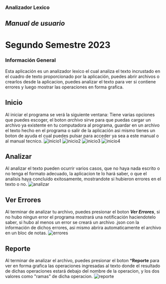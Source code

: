 ### **Analizador Lexico**
## *Manual de usuario*
# **Segundo Semestre 2023**
### **Información General**
Esta aplicación es un analizador lexico el cual analiza el texto incrustado en el cuadro de texto proporcionado por la aplicación, puedes abrir archivos o crearlos desde la aplicacion, puedes analizar el texto para ver si contiene errores y luego mostrar las operaciones en forma grafica.
## **Inicio**
Al iniciar el programa se verá la siguiente ventana:
Tiene varias opciones que puedes escoger, el boton *archivo* sirve para que puedas cargar un archivo ya existente en tu computadora al programa, guardar en un archivo el texto hecho en el programa o salir de la aplicación asi mismo tienes un boton de ayuda el cual puedes pulsar para acceder ya sea a este manual o al manual tecnico.
![inicio1](https://i.ibb.co/Ssb1b5R/inicio.png)
![inicio2](https://i.ibb.co/7Qd53Mm/inicio2.png)
![inicio3](https://i.ibb.co/6JvyP3h/inicio3.png)
![inicio4](https://i.ibb.co/n7B9nmt/inicio4.png)
## **Analizar**
Al analizar el texto pueden ocurrir varios casos, que no haya nada escrito o no tenga el formato adecuado, la aplicacion te lo hará saber, o que el analisis haya concluido exitosamente, mostrandote si hubieron errores en el texto o no.
![analizar](https://i.ibb.co/x8JxtSG/analizar.png)
## **Ver Errores**
Al terminar de analizar tu archivo, puedes presionar el boton ***Ver Errores***, si no hubo ningun error el programa mostrará una notificación haciendotelo saber, si hubo al menos un error se creará un archivo .json con la información de dichos errores, asi mismo abrira automaticamente el archivo en un bloc de notas.
![errores](https://i.ibb.co/MpypmG7/Errores.png)
## **Reporte**
Al terminar de analizar el archivo, puedes presionar el boton ***Reporte** para ver en forma grafica las operaciones ingresadas al texto donde el resultado de dichas operaciones estará debajo del nombre de la operacion, y los dos valores como "ramas" de dicha operacion.
![reporte](https://i.ibb.co/WnNRC9h/grafica.png)